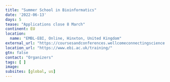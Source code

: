 ```yaml
---
title: "Summer School in Bioinformatics"
date: '2022-06-13'
days: 5
tease: "Applications close 8 March"
continent: EU
location:
  name: "EMBL-EBI, Online, Hinxton, United Kingdom"
external_url: "https://coursesandconferences.wellcomeconnectingscience.org/event/summer-school-in-bioinformatics-20220613/?utm_campaign=ssbi2022-summer-school-in-bioinformatics"
location_url: "https://www.ebi.ac.uk/training/"
gtn: false
contact: "Organizers"
tags: [ ]
image: 
subsites: [global, us]
---
```

